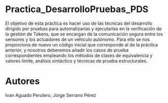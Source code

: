 # Practica_DesarrolloPruebas_PDS
El objetivo de esta práctica es hacer uso de las técnicas del desarrollo dirigido por pruebas para automatizarlas y ejecutarlas en la verificación de la gestión de Tokens, que se encargan de la comunicación segura entre los sensores y los actuadores de un vehículo autónomo. Para ello se nos proporciona de nuevo un código inicial que corresponde al de la práctica anterior, y nosotros deberemos añadir los casos de prueba correspondientes empleando los métodos de clases de equivalencia y valores límite, análisis sintáctico y técnicas de prueba estructurales. 

# Autores
Ivan Aguado Perulero, 
Jorge Serrano Pérez
